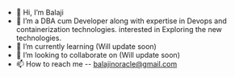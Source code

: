 - 👋 Hi, I’m Balaji
- 👀 I’m a DBA cum Developer along with expertise in Devops and containerization technologies. interested in Exploring the new technologies.
- 🌱 I’m currently learning (Will update soon)
- 💞️ I’m looking to collaborate on (Will update soon)
- 📫 How to reach me -- balajinoracle@gmail.com

<!---
balajinoracle/balajinoracle is a ✨ special ✨ repository because its `README.md` (this file) appears on your GitHub profile.
You can click the Preview link to take a look at your changes.
--->
